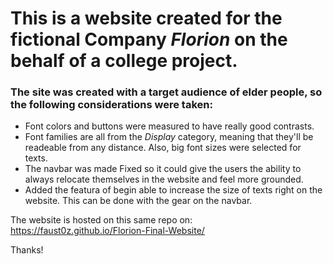 # This is a website created for the fictional Company _Florion_ on the behalf of a college project. 

### The site was created with a target audience of elder people, so the following considerations were taken:
- Font colors and buttons were measured to have really good contrasts. 
- Font families are all from the _Display_ category, meaning that they'll be readeable from any distance. Also, big font sizes were selected for texts.
- The navbar was made Fixed so it could give the users the ability to always relocate themselves in the website and feel more grounded.
- Added the featura of begin able to increase the size of texts right on the website. This can be done with the gear on the navbar.

The website is hosted on this same repo on: https://faust0z.github.io/Florion-Final-Website/

Thanks!
